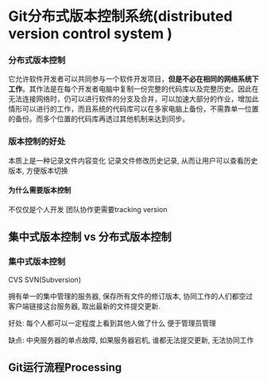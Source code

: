 # Git分布式版本控制系统(distributed version control system )

### 分布式版本控制

它允许软件开发者可以共同参与一个软件开发项目，**但是不必在相同的网络系统下工作**。其作法是在每个开发者电脑中复制一份完整的代码库以及完整历史。因此在无法连接网络时，仍可以进行软件的分支及合并，可以加速大部分的作业，增加此情形可以进行的工作，而且系统的代码库可以在多家电脑上备份，不需靠单一位置的备份。而多个位置的代码库再透过其他机制来达到同步。

### 版本控制的好处

本质上是一种记录文件内容变化 记录文件修改历史记录, 从而让用户可以查看历史版本, 方便版本切换

#### 为什么需要版本控制

不仅仅是个人开发 团队协作更需要tracking version

## 集中式版本控制 vs 分布式版本控制

### 集中式版本控制

CVS SVN(Subversion)

拥有单一的集中管理的服务器, 保存所有文件的修订版本, 协同工作的人们都空过客户端链接这台服务器, 取出最新的文件提交更新.

好处: 每个人都可以一定程度上看到其他人做了什么 便于管理员管理

缺点: 中央服务器的单点故障, 如果服务器宕机, 谁都无法提交更新, 无法协同工作

## Git运行流程Processing